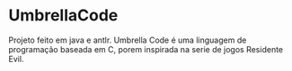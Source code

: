 # UmbrellaCode
Projeto feito em java e antlr. Umbrella Code é uma linguagem de programação baseada em C, porem inspirada na serie de jogos Residente Evil.

